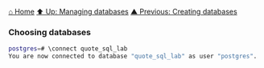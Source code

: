 [⌂ Home](../../../README.md)
[⬆ Up: Managing databases](README.md)
[▲ Previous: Creating databases](creating_databases.md)

### Choosing databases

```bash
postgres=# \connect quote_sql_lab
You are now connected to database "quote_sql_lab" as user "postgres".
```

